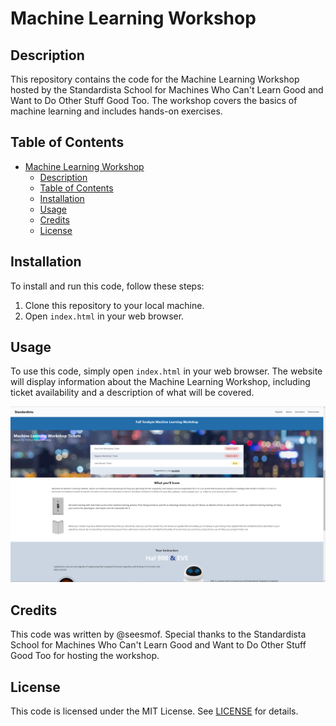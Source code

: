 # Machine Learning Workshop

## Description

This repository contains the code for the Machine Learning Workshop hosted by the Standardista School for Machines Who Can't Learn Good and Want to Do Other Stuff Good Too. The workshop covers the basics of machine learning and includes hands-on exercises.

## Table of Contents

- [Machine Learning Workshop](#machine-learning-workshop)
  - [Description](#description)
  - [Table of Contents](#table-of-contents)
  - [Installation](#installation)
  - [Usage](#usage)
  - [Credits](#credits)
  - [License](#license)

## Installation

To install and run this code, follow these steps:

1. Clone this repository to your local machine.
2. Open `index.html` in your web browser.

## Usage

To use this code, simply open `index.html` in your web browser. The website will display information about the Machine Learning Workshop, including ticket availability and a description of what will be covered.

![Desktop Screenshot](/img/showcase/msedge_56RtvCUEme.png)

## Credits

This code was written by @seesmof. Special thanks to the Standardista School for Machines Who Can't Learn Good and Want to Do Other Stuff Good Too for hosting the workshop.

## License

This code is licensed under the MIT License. See [LICENSE](./LICENSE) for details.
